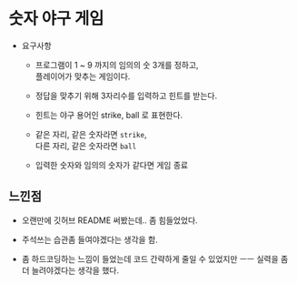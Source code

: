 # 숫자 야구 게임
* 요구사항   
  * 프로그램이 1 ~ 9 까지의 임의의 숫 3개를 정하고,         
    플레이어가 맞추는 게임이다.        
  
  * 정답을 맞추기 위해 3자리수를 입력하고 힌트를 받는다.      
  
  * 힌트는 야구 용어인 strike, ball 로 표현한다.         
  
  * 같은 자리, 같은 숫자라면 `strike`,          
    다른 자리, 같은 숫자라면 `ball`          
  
  * 입력한 숫자와 임의의 숫자가 같다면 게임 종료  

## 느낀점
* 오랜만에 깃허브 README 써봤는데.. 좀 힘들었었다.

* 주석쓰는 습관좀 들여야겠다는 생각을 함.

* 좀 하드코딩하는 느낌이 들었는데 코드 간략하게 줄일 수 있었지만 ㅡㅡ 실력을 좀 더 늘려야겠다는 생각을 했다. 
